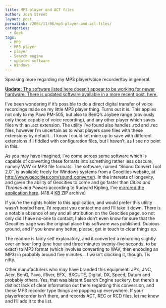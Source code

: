 ```yaml
---
title: MP3 player and ACT files
author: Josh Street
layout: post
permalink: /2004/11/08/mp3-player-and-act-files/
categories:
  - Geek
tags:
  - MP3
  - MP3 player
  - player
  - Search engine
  - updated software
  - Windows
---
```

Speaking more regarding my MP3 player/voice recorder/toy in general.<!--more-->

<ins><strong>Update:</strong> The software listed here doesn&#8217;t appear to be working for newer hardware. There is updated software available <a href="http://www.joahua.com/blog/2005/09/30/soundconvert-20">in a more recent post, here</a>.</ins>

I&#8217;ve been wondering if it&#8217;s possible to do a direct digital transfer of voice recordings made on my little MP3 player thing. Turns out it is. This applies not only to my Pavo PM-505, but also to BenQ&#8217;s Joybee range (obviously only those capable of voice recording), and any other player which saves files with an .act extension. The utility I&#8217;ve found also handles .rcd and .rec files, however I&#8217;m uncertain as to what players save files with these extensions by default&#8230; I know I could set mine up to save with different extensions if I fiddled with configuration files, but I haven&#8217;t, as I see no point in this.

As you may have imagined, I&#8217;ve come across some software which is capable of converting these formats into something rather less obscure, namely WAV or MP3 file formats. The software, named &#8220;Sound Convert Tool 2.0&#8243;, is available freely for Windows systems from a Geocities website, at <http://www.geocities.com/sound_converter/>. In the interests of longevity, and given the ability of Geocities to come and go faster than *Cities and Thrones and Powers* according to Rudyard Kipling, I&#8217;ve [mirrored the application here][1]. (418.4 <acronym title="KiloBytes">KB</acronym> ZIP archive)

If you&#8217;re the rights holder to this application, and would prefer this utility wasn&#8217;t hosted here, I&#8217;d request you contact me and I&#8217;ll take it down. There is a notable absence of any and all attribution on the Geocities page, so not only did I have no-one to contact, I also don&#8217;t even know for sure that the Geocities page was the original place this software was published. Dubious ground, and if you know any better, please, get in touch to clear things up.

The readme is fairly self explanatory, and it converted a recording slightly over an hour long (one hour and three minutes twenty-five seconds, to be exact) to MP3 format (which involves converting to WAV, then encoding an MP3) in probably around five minutes&#8230; I wasn&#8217;t clocking it, though. Tis nifty.

Other manufacturers who *may* have branded this equipment: JP&#8217;s, JNC, Acer, BenQ, Pavo, iRiver, EFX, .BXCUTE, Digital, DX, Speed, Datum and probably others. Yes, that was blatant Search Engine suckery, but there&#8217;s a distinct lack of clear information out there regarding this conversion, and these MP3 recorder type things are popping up everywhere. If your player/recorder isn&#8217;t there, and records ACT, REC or RCD files, let me know and I&#8217;ll add it to the list.

 [1]: /blog/wp-content/2004/11/sndconverttool2.zip
